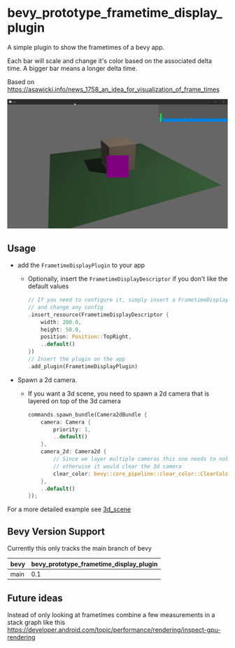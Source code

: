 # bevy_prototype_frametime_display_plugin

A simple plugin to show the frametimes of a bevy app.

Each bar will scale and change it's color based on the associated delta time.
A bigger bar means a longer delta time.

Based on <https://asawicki.info/news_1758_an_idea_for_visualization_of_frame_times>

![Demo](demo_not_resize.gif)

## Usage

* add the `FrametimeDisplayPlugin` to your app
  * Optionally, insert the `FrametimeDisplayDescriptor` if you don't like the default values

    ```rust
    // If you need to configure it, simply insert a FrametimeDisplayDescriptor
    // and change any config
    .insert_resource(FrametimeDisplayDescriptor {
        width: 200.0,
        height: 50.0,
        position: Position::TopRight,
        ..default()
    })
    // Insert the plugin on the app
    .add_plugin(FrametimeDisplayPlugin)
    ```

* Spawn a 2d camera.
  * If you want a 3d scene, you need to spawn a 2d camera that is layered on top of the 3d camera

    ```rust
    commands.spawn_bundle(Camera2dBundle {
        camera: Camera {
            priority: 1,
            ..default()
        },
        camera_2d: Camera2d {
            // Since we layer multiple cameras this one needs to not clear anything
            // otherwise it would clear the 3d camera
            clear_color: bevy::core_pipeline::clear_color::ClearColorConfig::None,
        },
        ..default()
    });
    ```

For a more detailed example see [3d_scene](examples/3d_scene.rs)

## Bevy Version Support

Currently this only tracks the main branch of bevy

|bevy|bevy_prototype_frametime_display_plugin|
|---|---|
|main|0.1|

## Future ideas

Instead of only looking at frametimes combine a few measurements in a stack graph like this <https://developer.android.com/topic/performance/rendering/inspect-gpu-rendering>
